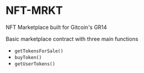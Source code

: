 # NFT-MRKT
NFT Marketplace built for Gitcoin's GR14

Basic marketplace contract with three main functions
- `getTokensForSale()`
- `buyToken()`
- `getUserTokens()`
